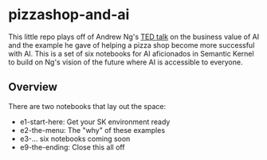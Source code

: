 # pizzashop-and-ai

This little repo plays off of Andrew Ng's [TED talk](https://www.ted.com/talks/andrew_ng_how_ai_could_empower_any_business) on the business value of AI and the example he gave of helping a pizza shop become more successful with AI. This is a set of six notebooks for AI aficionados in Semantic Kernel to build on Ng's vision of the future where AI is accessible to everyone.

## Overview

There are two notebooks that lay out the space:

* e1-start-here: Get your SK environment ready
* e2-the-menu: The "why" of these examples
* e3-... six notebooks coming soon
* e9-the-ending: Close this all off